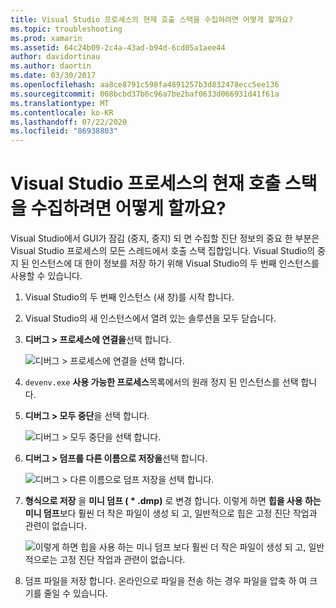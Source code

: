 ```yaml
---
title: Visual Studio 프로세스의 현재 호출 스택을 수집하려면 어떻게 할까요?
ms.topic: troubleshooting
ms.prod: xamarin
ms.assetid: 64c24b09-2c4a-43ad-b94d-6cd05a1aee44
author: davidortinau
ms.author: daortin
ms.date: 03/30/2017
ms.openlocfilehash: aa8ce8791c598fa4891257b3d832478ecc5ee136
ms.sourcegitcommit: 008bcbd37b6c96a7be2baf0633d066931d41f61a
ms.translationtype: MT
ms.contentlocale: ko-KR
ms.lasthandoff: 07/22/2020
ms.locfileid: "86938803"
---
```

# <a name="how-do-i-collect-the-current-call-stacks-of-the-visual-studio-process"></a>Visual Studio 프로세스의 현재 호출 스택을 수집하려면 어떻게 할까요?

Visual Studio에서 GUI가 잠김 (중지, 중지) 되 면 수집할 진단 정보의 중요 한 부분은 Visual Studio 프로세스의 모든 스레드에서 호출 스택 집합입니다. Visual Studio의 중지 된 인스턴스에 대 한이 정보를 저장 하기 위해 Visual Studio의 두 번째 인스턴스를 사용할 수 있습니다.

1. Visual Studio의 두 번째 인스턴스 (새 창)를 시작 합니다.

2. Visual Studio의 새 인스턴스에서 열려 있는 솔루션을 모두 닫습니다.

3. **디버그 > 프로세스에 연결을**선택 합니다.

   ![디버그 > 프로세스에 연결을 선택 합니다.](vs-callstack-images/image1.png)

4. `devenv.exe` **사용 가능한 프로세스**목록에서의 원래 정지 된 인스턴스를 선택 합니다.

5. **디버그 > 모두 중단**을 선택 합니다.

   ![디버그 > 모두 중단을 선택 합니다.](vs-callstack-images/image2.png)

6. **디버그 > 덤프를 다른 이름으로 저장을**선택 합니다.

   ![디버그 > 다른 이름으로 덤프 저장을 선택 합니다.](vs-callstack-images/image3.png)

7. **형식으로 저장** 을 **미니 덤프 ( \* .dmp)** 로 변경 합니다. 이렇게 하면 **힙을 사용 하는 미니 덤프**보다 훨씬 더 작은 파일이 생성 되 고, 일반적으로 힙은 고정 진단 작업과 관련이 없습니다.

   ![이렇게 하면 힙을 사용 하는 미니 덤프 보다 훨씬 더 작은 파일이 생성 되 고, 일반적으로는 고정 진단 작업과 관련이 없습니다.](vs-callstack-images/image4.png)

8. 덤프 파일을 저장 합니다. 온라인으로 파일을 전송 하는 경우 파일을 압축 하 여 크기를 줄일 수 있습니다.
